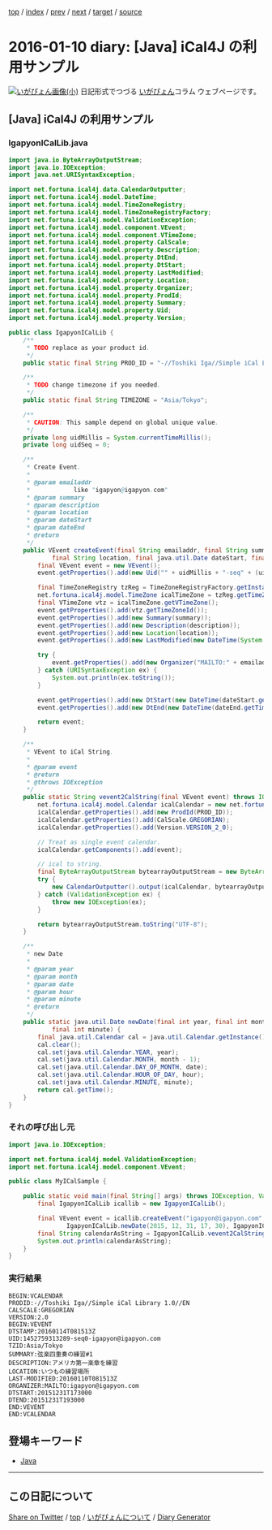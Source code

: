 [top](https://igapyon.github.io/diary/) 
 / [index](https://igapyon.github.io/diary/2016/index.html) 
 / [prev](https://igapyon.github.io/diary/2016/ig160108.html) 
 / [next](https://igapyon.github.io/diary/2016/ig160112.html) 
 / [target](https://igapyon.github.io/diary/2016/ig160110.html) 
 / [source](https://github.com/igapyon/diary/blob/gh-pages/2016/ig160110.html.src.md) 

2016-01-10 diary: [Java] iCal4J の利用サンプル
=====================================================================================================
[![いがぴょん画像(小)](https://igapyon.github.io/diary/images/iga200306s.jpg "いがぴょん")](https://igapyon.github.io/diary/memo/memoigapyon.html) 日記形式でつづる [いがぴょん](https://igapyon.github.io/diary/memo/memoigapyon.html)コラム ウェブページです。

## [Java] iCal4J の利用サンプル



### IgapyonICalLib.java


```java
import java.io.ByteArrayOutputStream;
import java.io.IOException;
import java.net.URISyntaxException;

import net.fortuna.ical4j.data.CalendarOutputter;
import net.fortuna.ical4j.model.DateTime;
import net.fortuna.ical4j.model.TimeZoneRegistry;
import net.fortuna.ical4j.model.TimeZoneRegistryFactory;
import net.fortuna.ical4j.model.ValidationException;
import net.fortuna.ical4j.model.component.VEvent;
import net.fortuna.ical4j.model.component.VTimeZone;
import net.fortuna.ical4j.model.property.CalScale;
import net.fortuna.ical4j.model.property.Description;
import net.fortuna.ical4j.model.property.DtEnd;
import net.fortuna.ical4j.model.property.DtStart;
import net.fortuna.ical4j.model.property.LastModified;
import net.fortuna.ical4j.model.property.Location;
import net.fortuna.ical4j.model.property.Organizer;
import net.fortuna.ical4j.model.property.ProdId;
import net.fortuna.ical4j.model.property.Summary;
import net.fortuna.ical4j.model.property.Uid;
import net.fortuna.ical4j.model.property.Version;

public class IgapyonICalLib {
    /**
     * TODO replace as your product id.
     */
    public static final String PROD_ID = "-//Toshiki Iga//Simple iCal Library 1.0//EN";

    /**
     * TODO change timezone if you needed.
     */
    public static final String TIMEZONE = "Asia/Tokyo";

    /**
     * CAUTION: This sample depend on global unique value.
     */
    private long uidMillis = System.currentTimeMillis();
    private long uidSeq = 0;

    /**
     * Create Event.
     * 
     * @param emailaddr
     *            like "igapyon@igapyon.com"
     * @param summary
     * @param description
     * @param location
     * @param dateStart
     * @param dateEnd
     * @return
     */
    public VEvent createEvent(final String emailaddr, final String summary, final String description,
            final String location, final java.util.Date dateStart, final java.util.Date dateEnd) {
        final VEvent event = new VEvent();
        event.getProperties().add(new Uid("" + uidMillis + "-seq" + (uidSeq++) + "-" + emailaddr));

        final TimeZoneRegistry tzReg = TimeZoneRegistryFactory.getInstance().createRegistry();
        net.fortuna.ical4j.model.TimeZone icalTimeZone = tzReg.getTimeZone(TIMEZONE);
        final VTimeZone vtz = icalTimeZone.getVTimeZone();
        event.getProperties().add(vtz.getTimeZoneId());
        event.getProperties().add(new Summary(summary));
        event.getProperties().add(new Description(description));
        event.getProperties().add(new Location(location));
        event.getProperties().add(new LastModified(new DateTime(System.currentTimeMillis())));

        try {
            event.getProperties().add(new Organizer("MAILTO:" + emailaddr));
        } catch (URISyntaxException ex) {
            System.out.println(ex.toString());
        }

        event.getProperties().add(new DtStart(new DateTime(dateStart.getTime())));
        event.getProperties().add(new DtEnd(new DateTime(dateEnd.getTime())));

        return event;
    }

    /**
     * VEvent to iCal String.
     * 
     * @param event
     * @return
     * @throws IOException
     */
    public static String vevent2CalString(final VEvent event) throws IOException {
        net.fortuna.ical4j.model.Calendar icalCalendar = new net.fortuna.ical4j.model.Calendar();
        icalCalendar.getProperties().add(new ProdId(PROD_ID));
        icalCalendar.getProperties().add(CalScale.GREGORIAN);
        icalCalendar.getProperties().add(Version.VERSION_2_0);

        // Treat as single event calendar.
        icalCalendar.getComponents().add(event);

        // ical to string.
        final ByteArrayOutputStream bytearrayOutputStream = new ByteArrayOutputStream();
        try {
            new CalendarOutputter().output(icalCalendar, bytearrayOutputStream);
        } catch (ValidationException ex) {
            throw new IOException(ex);
        }

        return bytearrayOutputStream.toString("UTF-8");
    }

    /**
     * new Date
     * 
     * @param year
     * @param month
     * @param date
     * @param hour
     * @param minute
     * @return
     */
    public static java.util.Date newDate(final int year, final int month, final int date, final int hour,
            final int minute) {
        final java.util.Calendar cal = java.util.Calendar.getInstance();
        cal.clear();
        cal.set(java.util.Calendar.YEAR, year);
        cal.set(java.util.Calendar.MONTH, month - 1);
        cal.set(java.util.Calendar.DAY_OF_MONTH, date);
        cal.set(java.util.Calendar.HOUR_OF_DAY, hour);
        cal.set(java.util.Calendar.MINUTE, minute);
        return cal.getTime();
    }
}
```



### それの呼び出し元


```java
import java.io.IOException;

import net.fortuna.ical4j.model.ValidationException;
import net.fortuna.ical4j.model.component.VEvent;

public class MyICalSample {

    public static void main(final String[] args) throws IOException, ValidationException {
        final IgapyonICalLib icallib = new IgapyonICalLib();

        final VEvent event = icallib.createEvent("igapyon@igapyon.com", "弦楽四重奏の練習#1", "アメリカ第一楽章を練習", "いつもの練習場所",
                IgapyonICalLib.newDate(2015, 12, 31, 17, 30), IgapyonICalLib.newDate(2015, 12, 31, 19, 30));
        final String calendarAsString = IgapyonICalLib.vevent2CalString(event);
        System.out.println(calendarAsString);
    }
}
```



### 実行結果


```
BEGIN:VCALENDAR
PRODID:-//Toshiki Iga//Simple iCal Library 1.0//EN
CALSCALE:GREGORIAN
VERSION:2.0
BEGIN:VEVENT
DTSTAMP:20160114T081513Z
UID:1452759313289-seq0-igapyon@igapyon.com
TZID:Asia/Tokyo
SUMMARY:弦楽四重奏の練習#1
DESCRIPTION:アメリカ第一楽章を練習
LOCATION:いつもの練習場所
LAST-MODIFIED:20160110T081513Z
ORGANIZER:MAILTO:igapyon@igapyon.com
DTSTART:20151231T173000
DTEND:20151231T193000
END:VEVENT
END:VCALENDAR
```



## 登場キーワード

* [Java](../keyword/java.html)

----------------------------------------------------------------------------------------------------

## この日記について

[Share on Twitter](https://twitter.com/intent/tweet?hashtags=igapyon%2Cdiary%2C%E3%81%84%E3%81%8C%E3%81%B4%E3%82%87%E3%82%93%2CJava&text=%5BJava%5D+iCal4J+%E3%81%AE%E5%88%A9%E7%94%A8%E3%82%B5%E3%83%B3%E3%83%97%E3%83%AB&url=https%3A%2F%2Figapyon.github.io%2Fdiary%2F2016%2Fig160110.html) / [top](../index.html/) / [いがぴょんについて](https://igapyon.github.io/diary/memo/memoigapyon.html) / [Diary Generator](https://github.com/igapyon/igapyonv3)
